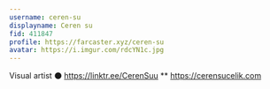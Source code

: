 ```yaml
---
username: ceren-su
displayname: Ceren su
fid: 411847
profile: https://farcaster.xyz/ceren-su
avatar: https://i.imgur.com/rdcYN1c.jpg
---
```


Visual artist ⚫️
https://linktr.ee/CerenSuu
\*\*
https://cerensucelik.com
